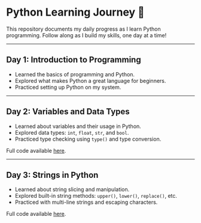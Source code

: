 # Python Learning Journey 🚀

This repository documents my daily progress as I learn Python programming. Follow along as I build my skills, one day at a time!

---

## Day 1: Introduction to Programming  
- Learned the basics of programming and Python.  
- Explored what makes Python a great language for beginners.  
- Practiced setting up Python on my system.  

---

## Day 2: Variables and Data Types  
- Learned about variables and their usage in Python.  
- Explored data types: `int`, `float`, `str`, and `bool`.  
- Practiced type checking using `type()` and type conversion.  

Full code available [here]([[./day2_variables_and_datatypes.py](https://github.com/krishnaking407/Python_Learning_Journey/tree/main/Chapter%202%20ps)](https://github.com/krishnaking407/Python_Learning_Journey)).  

---

## Day 3: Strings in Python  
- Learned about string slicing and manipulation.  
- Explored built-in string methods: `upper()`, `lower()`, `replace()`, etc.  
- Practiced with multi-line strings and escaping characters.  

Full code available [here]([https://github.com/krishnaking407/Python_Learning_Journey/tree/main/Chapter%203%20ps](https://github.com/krishnaking407/Python_Learning_Journey)).  
